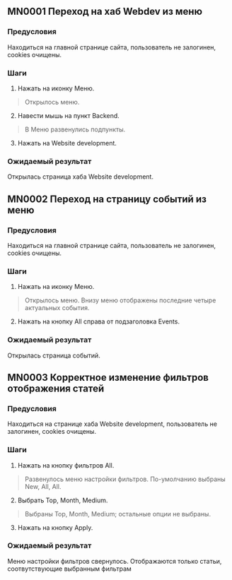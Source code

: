 ## MN0001 Переход на хаб Webdev из меню

### Предусловия

Находиться на главной странице сайта, пользователь не залогинен, cookies очищены.

### Шаги

1. Нажать на иконку Меню.
> Открылось меню.
2. Навести мышь на пункт Backend.
> В Меню развенулись подпункты.
3. Нажать на Website development.

### Ожидаемый результат

Открылась страница хаба Website development.

## MN0002 Переход на страницу событий из меню

### Предусловия

Находиться на главной странице сайта, пользователь не залогинен, cookies очищены.

### Шаги

1. Нажать на иконку Меню.
> Открылось меню. Внизу меню отображены последние четыре актуальных события.
2. Нажать на кнопку All справа от подзаголовка Events.

### Ожидаемый результат

Открылась страница событий.

## MN0003 Корректное изменение фильтров отображения статей

### Предусловия

Находиться на странице хаба Website development, пользователь не залогинен, cookies очищены.

### Шаги

1. Нажать на кнопку фильтров All.
> Развенулось меню настройки фильтров. По-умолчанию выбраны New, All, All.
2. Выбрать Top, Month, Medium.
> Выбраны Top, Month, Medium; остальные опции не выбраны.
3. Нажать на кнопку Apply.

### Ожидаемый результат

Меню настройки фильтров свернулось. Отображаются только статьи, соотвутствующие выбранным фильтрам

